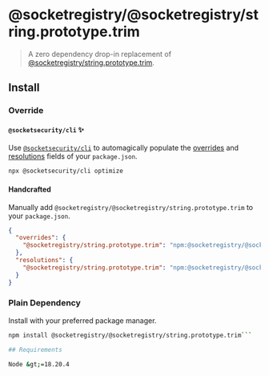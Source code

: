 # @socketregistry/@socketregistry/string.prototype.trim

> A zero dependency drop-in replacement of
> [@socketregistry/string.prototype.trim](https://www.npmjs.com/package/@socketregistry/string.prototype.trim).

## Install

### Override

#### `@socketsecurity/cli` :sparkles:

Use [`@socketsecurity/cli`](https://www.npmjs.com/package/@socketsecurity/cli)
to automagically populate the
[overrides](https://docs.npmjs.com/cli/v9/configuring-npm/package-json#overrides)
and [resolutions](https://yarnpkg.com/configuration/manifest#resolutions) fields
of your `package.json`.

```sh
npx @socketsecurity/cli optimize
```

#### Handcrafted

Manually add `@socketregistry/@socketregistry/string.prototype.trim` to your
`package.json`.

```json
{
  "overrides": {
    "@socketregistry/string.prototype.trim": "npm:@socketregistry/@socketregistry/string.prototype.trim@^1"
  },
  "resolutions": {
    "@socketregistry/string.prototype.trim": "npm:@socketregistry/@socketregistry/string.prototype.trim@^1"
  }
}
```

### Plain Dependency

Install with your preferred package manager.

````sh
npm install @socketregistry/@socketregistry/string.prototype.trim```

## Requirements

Node &gt;=18.20.4
````
